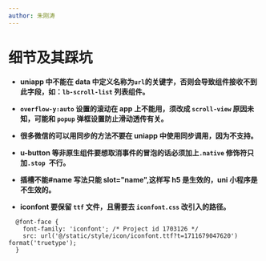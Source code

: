 ```yaml
---
author: 朱刚涛
---
```

# 细节及其踩坑

- **uniapp 中不能在 data 中定义名称为`url`的关键字，否则会导致组件接收不到此字段，如：`lb-scroll-list` 列表组件。**

- **`overflow-y:auto` 设置的滚动在 app 上不能用，须改成 `scroll-view` 原因未知，可能和 `popup` 弹框设置防止滑动透传有关。**

- **很多微信的可以用同步的方法不要在 uniapp 中使用同步调用，因为不支持。**

- **u-button 等非原生组件要想取消事件的冒泡的话必须加上`.native` 修饰符只加`.stop `不行。**

- **插槽不能#name 写法只能 slot="name",这样写 h5 是生效的，uni 小程序是不生效的。**

- **iconfont 要保留 `ttf` 文件，且需要去 `iconfont.css` 改引入的路径。**

```css{3}
  @font-face {
  	font-family: 'iconfont'; /* Project id 1703126 */
  	src: url('@/static/style/icon/iconfont.ttf?t=1711679047620') format('truetype');
  }
```